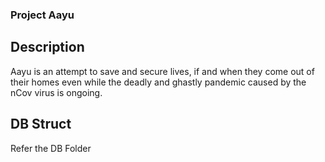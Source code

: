 ### Project Aayu ###

## Description ##
Aayu is an attempt to save and secure lives, if and when they come out of their homes even while the deadly and ghastly pandemic caused by the nCov virus is ongoing.

## DB Struct ##
Refer the DB Folder

